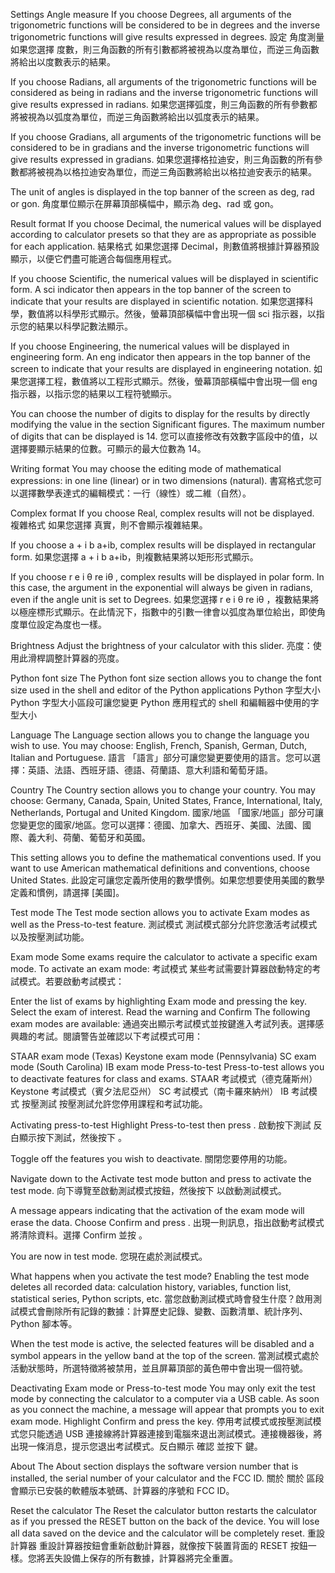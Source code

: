 Settings Angle measure If you choose Degrees, all arguments of the trigonometric functions will be considered to be in degrees and the inverse trigonometric functions will give results expressed in degrees.
設定 角度測量 如果您選擇 度數，則三角函數的所有引數都將被視為以度為單位，而逆三角函數將給出以度數表示的結果。

If you choose Radians, all arguments of the trigonometric functions will be considered as being in radians and the inverse trigonometric functions will give results expressed in radians.
如果您選擇弧度，則三角函數的所有參數都將被視為以弧度為單位，而逆三角函數將給出以弧度表示的結果。

If you choose Gradians, all arguments of the trigonometric functions will be considered to be in gradians and the inverse trigonometric functions will give results expressed in gradians.
如果您選擇格拉迪安，則三角函數的所有參數都將被視為以格拉迪安為單位，而逆三角函數將給出以格拉迪安表示的結果。

The unit of angles is displayed in the top banner of the screen as deg, rad or gon.
角度單位顯示在屏幕頂部橫幅中，顯示為 deg、rad 或 gon。

Result format If you choose Decimal, the numerical values will be displayed according to calculator presets so that they are as appropriate as possible for each application.
結果格式 如果您選擇 Decimal，則數值將根據計算器預設顯示，以便它們盡可能適合每個應用程式。

If you choose Scientific, the numerical values will be displayed in scientific form. A sci indicator then appears in the top banner of the screen to indicate that your results are displayed in scientific notation.
如果您選擇科學，數值將以科學形式顯示。然後，螢幕頂部橫幅中會出現一個 sci 指示器，以指示您的結果以科學記數法顯示。

If you choose Engineering, the numerical values will be displayed in engineering form. An eng indicator then appears in the top banner of the screen to indicate that your results are displayed in engineering notation.
如果您選擇工程，數值將以工程形式顯示。然後，螢幕頂部橫幅中會出現一個 eng 指示器，以指示您的結果以工程符號顯示。

You can choose the number of digits to display for the results by directly modifying the value in the section Significant figures. The maximum number of digits that can be displayed is 14.
您可以直接修改有效數字區段中的值，以選擇要顯示結果的位數。可顯示的最大位數為 14。

Writing format You may choose the editing mode of mathematical expressions: in one line (linear) or in two dimensions (natural).
書寫格式您可以選擇數學表達式的編輯模式：一行（線性）或二維（自然）。

Complex format If you choose Real, complex results will not be displayed.
複雜格式 如果您選擇 真實，則不會顯示複雜結果。

If you choose a + i b a+ib, complex results will be displayed in rectangular form.
如果您選擇 a + i b a+ib，則複數結果將以矩形形式顯示。

If you choose r e i θ re iθ , complex results will be displayed in polar form. In this case, the argument in the exponential will always be given in radians, even if the angle unit is set to Degrees.
如果您選擇 r e i θ re iθ ，複數結果將以極座標形式顯示。在此情況下，指數中的引數一律會以弧度為單位給出，即使角度單位設定為度也一樣。

Brightness Adjust the brightness of your calculator with this slider.
亮度：使用此滑桿調整計算器的亮度。

Python font size The Python font size section allows you to change the font size used in the shell and editor of the Python applications
Python 字型大小 Python 字型大小區段可讓您變更 Python 應用程式的 shell 和編輯器中使用的字型大小

Language The Language section allows you to change the language you wish to use. You may choose: English, French, Spanish, German, Dutch, Italian and Portuguese.
語言 「語言」部分可讓您變更要使用的語言。您可以選擇：英語、法語、西班牙語、德語、荷蘭語、意大利語和葡萄牙語。

Country The Country section allows you to change your country. You may choose: Germany, Canada, Spain, United States, France, International, Italy, Netherlands, Portugal and United Kingdom.
國家/地區 「國家/地區」部分可讓您變更您的國家/地區。您可以選擇：德國、加拿大、西班牙、美國、法國、國際、義大利、荷蘭、葡萄牙和英國。

This setting allows you to define the mathematical conventions used. If you want to use American mathematical definitions and conventions, choose United States.
此設定可讓您定義所使用的數學慣例。如果您想要使用美國的數學定義和慣例，請選擇 \[美國\]。

Test mode The Test mode section allows you to activate Exam modes as well as the Press-to-test feature.
測試模式 測試模式部分允許您激活考試模式以及按壓測試功能。

Exam mode Some exams require the calculator to activate a specific exam mode. To activate an exam mode:
考試模式 某些考試需要計算器啟動特定的考試模式。若要啟動考試模式：

Enter the list of exams by highlighting Exam mode and pressing the key. Select the exam of interest. Read the warning and Confirm The following exam modes are available:
通過突出顯示考試模式並按鍵進入考試列表。選擇感興趣的考試。閱讀警告並確認以下考試模式可用：

STAAR exam mode (Texas) Keystone exam mode (Pennsylvania) SC exam mode (South Carolina) IB exam mode Press-to-test Press-to-test allows you to deactivate features for class and exams.
STAAR 考試模式（德克薩斯州） Keystone 考試模式（賓夕法尼亞州） SC 考試模式（南卡羅來納州） IB 考試模式 按壓測試 按壓測試允許您停用課程和考試功能。

Activating press-to-test Highlight Press-to-test then press .
啟動按下測試 反白顯示按下測試，然後按下 。

Toggle off the features you wish to deactivate.
關閉您要停用的功能。

Navigate down to the Activate test mode button and press to activate the test mode.
向下導覽至啟動測試模式按鈕，然後按下 以啟動測試模式。

A message appears indicating that the activation of the exam mode will erase the data. Choose Confirm and press .
出現一則訊息，指出啟動考試模式將清除資料。選擇 Confirm 並按 。

You are now in test mode.
您現在處於測試模式。

What happens when you activate the test mode? Enabling the test mode deletes all recorded data: calculation history, variables, function list, statistical series, Python scripts, etc.
當您啟動測試模式時會發生什麼？啟用測試模式會刪除所有記錄的數據：計算歷史記錄、變數、函數清單、統計序列、Python 腳本等。

When the test mode is active, the selected features will be disabled and a symbol appears in the yellow band at the top of the screen.
當測試模式處於活動狀態時，所選特徵將被禁用，並且屏幕頂部的黃色帶中會出現一個符號。

Deactivating Exam mode or Press-to-test mode You may only exit the test mode by connecting the calculator to a computer via a USB cable. As soon as you connect the machine, a message will appear that prompts you to exit exam mode. Highlight Confirm and press the key.
停用考試模式或按壓測試模式您只能透過 USB 連接線將計算器連接到電腦來退出測試模式。連接機器後，將出現一條消息，提示您退出考試模式。反白顯示 確認 並按下 鍵。

About The About section displays the software version number that is installed, the serial number of your calculator and the FCC ID.
關於 關於 區段會顯示已安裝的軟體版本號碼、計算器的序號和 FCC ID。

Reset the calculator The Reset the calculator button restarts the calculator as if you pressed the RESET button on the back of the device. You will lose all data saved on the device and the calculator will be completely reset.
重設計算器 重設計算器按鈕會重新啟動計算器，就像按下裝置背面的 RESET 按鈕一樣。您將丟失設備上保存的所有數據，計算器將完全重置。